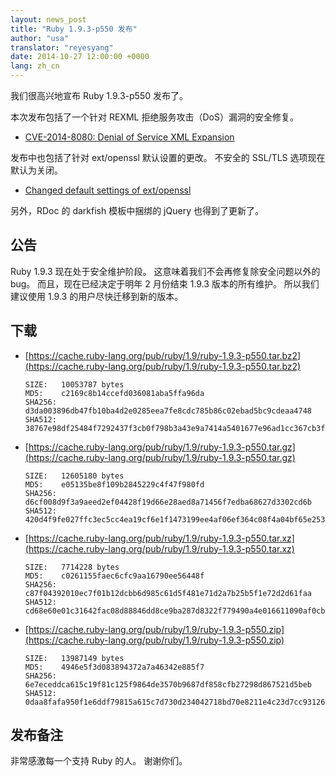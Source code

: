 ```yaml
---
layout: news_post
title: "Ruby 1.9.3-p550 发布"
author: "usa"
translator: "reyesyang"
date: 2014-10-27 12:00:00 +0000
lang: zh_cn
---
```


我们很高兴地宣布 Ruby 1.9.3-p550 发布了。

本次发布包括了一个针对 REXML 拒绝服务攻击（DoS）漏洞的安全修复。

* [CVE-2014-8080: Denial of Service XML Expansion](https://www.ruby-lang.org/en/news/2014/10/27/rexml-dos-cve-2014-8080/)

发布中也包括了针对 ext/openssl 默认设置的更改。
不安全的 SSL/TLS 选项现在默认为关闭。

* [Changed default settings of ext/openssl](https://www.ruby-lang.org/en/news/2014/10/27/changing-default-settings-of-ext-openssl/)

另外，RDoc 的 darkfish 模板中捆绑的 jQuery 也得到了更新了。

## 公告

Ruby 1.9.3 现在处于安全维护阶段。
这意味着我们不会再修复除安全问题以外的 bug。
而且，现在已经决定于明年 2 月份结束 1.9.3 版本的所有维护。
所以我们建议使用 1.9.3 的用户尽快迁移到新的版本。

## 下载

* [https://cache.ruby-lang.org/pub/ruby/1.9/ruby-1.9.3-p550.tar.bz2](https://cache.ruby-lang.org/pub/ruby/1.9/ruby-1.9.3-p550.tar.bz2)

      SIZE:   10053787 bytes
      MD5:    c2169c8b14ccefd036081aba5ffa96da
      SHA256: d3da003896db47fb10ba4d2e0285eea7fe8cdc785b86c02ebad5bc9cdeaa4748
      SHA512: 38767e98df25484f7292437f3cb0f798b3a43e9a7414a5401677e96ad1cc367cb3fa23ac3abe568d5bf2b2ca553713469a8770d41b79bc63daf3fa59cb4e15c6

* [https://cache.ruby-lang.org/pub/ruby/1.9/ruby-1.9.3-p550.tar.gz](https://cache.ruby-lang.org/pub/ruby/1.9/ruby-1.9.3-p550.tar.gz)

      SIZE:   12605180 bytes
      MD5:    e05135be8f109b2845229c4f47f980fd
      SHA256: d6cf008d9f3a9aeed2ef04428f19d66e28aed8a71456f7edba68627d3302cd6b
      SHA512: 420d4f9fe027ffc3ec5cc4ea19cf6e1f1473199ee4af06ef364c08f4a04bf65e253b32e76f37370b8e56ad2e26d0c09e6fa5b1f7c0b407b0c68b63acd2cce975

* [https://cache.ruby-lang.org/pub/ruby/1.9/ruby-1.9.3-p550.tar.xz](https://cache.ruby-lang.org/pub/ruby/1.9/ruby-1.9.3-p550.tar.xz)

      SIZE:   7714228 bytes
      MD5:    c0261155faec6cfc9aa16790ee56448f
      SHA256: c87f04392010ec7f01b12dcbb6d985c61d5f481e71d2a7b25b5f1e72d2d61faa
      SHA512: cd68e60e01c31642fac08d88846dd8ce9ba287d8322f779490a4e016611090af0cbdee5be4ac611c5468cab90c6a2cdfe2a08c0c05106b6fe61c1253e49273d5

* [https://cache.ruby-lang.org/pub/ruby/1.9/ruby-1.9.3-p550.zip](https://cache.ruby-lang.org/pub/ruby/1.9/ruby-1.9.3-p550.zip)

      SIZE:   13987149 bytes
      MD5:    4946e5f3d083894372a7a46342e885f7
      SHA256: 6e7eceddca615c19f81c125f9864de3570b9687df858cfb27298d867521d5beb
      SHA512: 0daa8fafa950f1e6ddf79815a615c7d730d234042718bd70e8211e4c23d7cc93126c924ad42673844c3a8cb908bf02a8d03ae2857658a027935f46c13bb17a13

## 发布备注

非常感激每一个支持 Ruby 的人。
谢谢你们。
